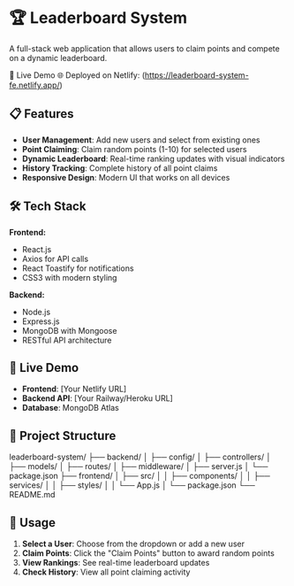 # 🏆 Leaderboard System

A full-stack web application that allows users to claim points and compete on a dynamic leaderboard.

🚀 Live Demo
🌐 Deployed on Netlify:
(https://leaderboard-system-fe.netlify.app/)

## 📋 Features

- **User Management**: Add new users and select from existing ones
- **Point Claiming**: Claim random points (1-10) for selected users
- **Dynamic Leaderboard**: Real-time ranking updates with visual indicators
- **History Tracking**: Complete history of all point claims
- **Responsive Design**: Modern UI that works on all devices

## 🛠️ Tech Stack

**Frontend:**
- React.js
- Axios for API calls
- React Toastify for notifications
- CSS3 with modern styling

**Backend:**
- Node.js
- Express.js
- MongoDB with Mongoose
- RESTful API architecture

## 🚀 Live Demo

- **Frontend**: [Your Netlify URL]
- **Backend API**: [Your Railway/Heroku URL]
- **Database**: MongoDB Atlas

## 📁 Project Structure

leaderboard-system/
├── backend/
│ ├── config/
│ ├── controllers/
│ ├── models/
│ ├── routes/
│ ├── middleware/
│ ├── server.js
│ └── package.json
├── frontend/
│ ├── src/
│ │ ├── components/
│ │ ├── services/
│ │ ├── styles/
│ │ └── App.js
│ └── package.json
└── README.md

## 🎯 Usage

1. **Select a User**: Choose from the dropdown or add a new user
2. **Claim Points**: Click the "Claim Points" button to award random points
3. **View Rankings**: See real-time leaderboard updates
4. **Check History**: View all point claiming activity

